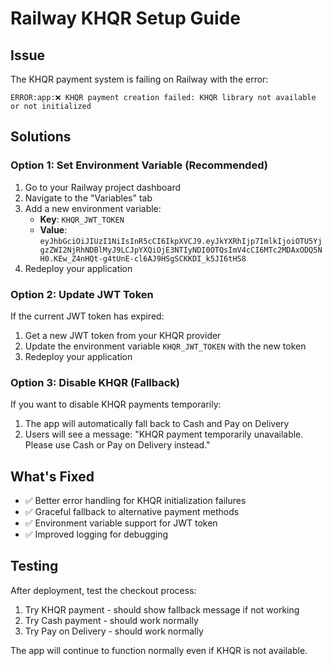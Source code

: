 # Railway KHQR Setup Guide

## Issue
The KHQR payment system is failing on Railway with the error:
```
ERROR:app:❌ KHQR payment creation failed: KHQR library not available or not initialized
```

## Solutions

### Option 1: Set Environment Variable (Recommended)
1. Go to your Railway project dashboard
2. Navigate to the "Variables" tab
3. Add a new environment variable:
   - **Key**: `KHQR_JWT_TOKEN`
   - **Value**: `eyJhbGciOiJIUzI1NiIsInR5cCI6IkpXVCJ9.eyJkYXRhIjp7ImlkIjoiOTU5YjgzZWI2NjRhNDBlMyJ9LCJpYXQiOjE3NTIyNDI0OTQsImV4cCI6MTc2MDAxODQ5NH0.KEw_Z4nHQt-g4tUnE-cl6AJ9HSgSCKKDI_k5JI6tHS8`
4. Redeploy your application

### Option 2: Update JWT Token
If the current JWT token has expired:
1. Get a new JWT token from your KHQR provider
2. Update the environment variable `KHQR_JWT_TOKEN` with the new token
3. Redeploy your application

### Option 3: Disable KHQR (Fallback)
If you want to disable KHQR payments temporarily:
1. The app will automatically fall back to Cash and Pay on Delivery
2. Users will see a message: "KHQR payment temporarily unavailable. Please use Cash or Pay on Delivery instead."

## What's Fixed
- ✅ Better error handling for KHQR initialization failures
- ✅ Graceful fallback to alternative payment methods
- ✅ Environment variable support for JWT token
- ✅ Improved logging for debugging

## Testing
After deployment, test the checkout process:
1. Try KHQR payment - should show fallback message if not working
2. Try Cash payment - should work normally
3. Try Pay on Delivery - should work normally

The app will continue to function normally even if KHQR is not available.

